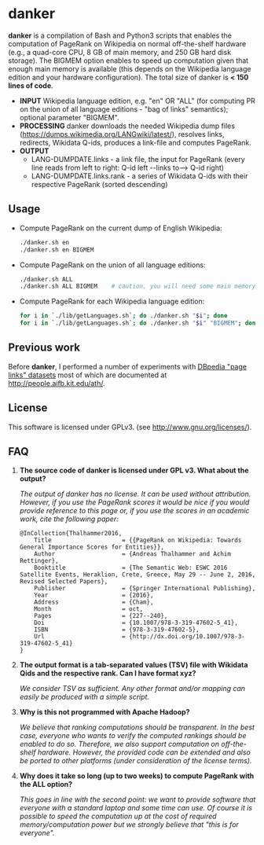 danker
======

__danker__ is a compilation of Bash and Python3 scripts that enables the computation of PageRank on Wikipedia on normal off-the-shelf hardware (e.g., a quad-core CPU, 8 GB of main memory, and 250 GB hard disk storage). The BIGMEM option enables to speed up computation given that enough main memory is available (this depends on the Wikipedia language edition and your hardware configuration). The total size of danker is __< 150 lines of code__.

* __INPUT__ Wikipedia language edition, e.g. "en" OR "ALL" (for computing PR on the union of all language editions - "bag of links" semantics); optional parameter "BIGMEM".
* __PROCESSING__ danker downloads the needed Wikipedia dump files (https://dumps.wikimedia.org/LANGwiki/latest/), resolves links, redirects, Wikidata Q-ids, produces a link-file and computes PageRank.
* __OUTPUT__ 
  * LANG-DUMPDATE.links - a link file, the input for PageRank (every line reads from left to right: Q-id left --links to--> Q-id right)
  * LANG-DUMPDATE.links.rank - a series of Wikidata Q-ids with their respective PageRank (sorted descending)

## Usage

* Compute PageRank on the current dump of English Wikipedia:

   ```bash
   ./danker.sh en
   ./danker.sh en BIGMEM
   ```
   
* Compute PageRank on the union of all language editions:

   ```bash
   ./danker.sh ALL
   ./danker.sh ALL BIGMEM    # caution, you will need some main memory for that
   ```
   
* Compute PageRank for each Wikipedia language edition:

   ```bash
   for i in `./lib/getLanguages.sh`; do ./danker.sh "$i"; done
   for i in `./lib/getLanguages.sh`; do ./danker.sh "$i" "BIGMEM"; done
   ```
   
## Previous work
Before __danker__, I performed a number of experiments with [DBpedia "page links" datasets](http://wiki.dbpedia.org/services-resources/documentation/datasets#pagelinks) most of which are documented at http://people.aifb.kit.edu/ath/.

## License
This software is licensed under GPLv3. (see http://www.gnu.org/licenses/).

## FAQ

1. __The source code of danker is licensed under GPL v3. What about the output?__

   _The output of danker has no license. It can be used without attribution. However, if you use the PageRank scores it would be nice if you would provide reference to this page or, if you use the scores in an academic work, cite the following paper:_

   ```
   @InCollection{Thalhammer2016,
       Title                    = {{PageRank on Wikipedia: Towards General Importance Scores for Entities}},
       Author                   = {Andreas Thalhammer and Achim Rettinger},
       Booktitle                = {The Semantic Web: ESWC 2016 Satellite Events, Heraklion, Crete, Greece, May 29 -- June 2, 2016, Revised Selected Papers},
       Publisher                = {Springer International Publishing},
       Year                     = {2016},
       Address                  = {Cham},
       Month                    = oct,
       Pages                    = {227--240},
       Doi                      = {10.1007/978-3-319-47602-5_41},
       ISBN                     = {978-3-319-47602-5},
       Url                      = {http://dx.doi.org/10.1007/978-3-319-47602-5_41}
   }
   ```
  
  
2. __The output format is a tab-separated values (TSV) file with Wikidata Qids and the respective rank. Can I have format xyz?__

   _We consider TSV as sufficient. Any other format and/or mapping can easily be produced with a simple script._


3. __Why is this not programmed with Apache Hadoop?__

   _We believe that ranking computations should be transparent. In the best case, everyone who wants to verify the computed rankings should be enabled to do so. Therefore, we also support computation on off-the-shelf hardware. However, the provided code can be extended and also be ported to other platforms (under consideration of the license terms)._

4. __Why does it take so long (up to two weeks) to compute PageRank with the ALL option?__

   _This goes in line with the second point: we want to provide software that everyone with a standard laptop and some time can use. Of course it is possible to speed the computation up at the cost of required memory/computation power but we strongly believe that "this is for everyone"._
